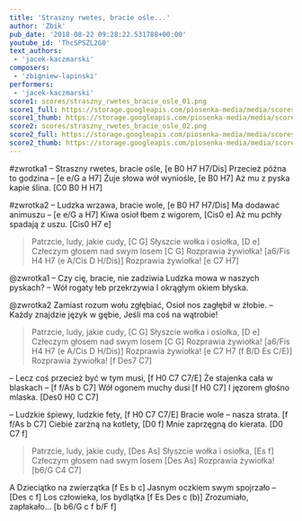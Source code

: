 ```yaml
---
title: 'Straszny rwetes, bracie ośle...'
author: 'Zbik'
pub_date: '2018-08-22 09:28:22.531788+00:00'
youtube_id: 'ThcSPSZL2G0'
text_authors:
 - 'jacek-kaczmarski'
composers:
 - 'zbigniew-lapinski'
performers:
 - 'jacek-kaczmarski'
score1: scores/straszny_rwetes_bracie_osle_01.png
score1_full: https://storage.googleapis.com/piosenka-media/media/scores/straszny_rwetes_bracie_osle_01.png
score1_thumb: https://storage.googleapis.com/piosenka-media/media/scores/straszny_rwetes_bracie_osle_01.png.180x0_q85_upscale.png
score2: scores/straszny_rwetes_bracie_osle_02.png
score2_full: https://storage.googleapis.com/piosenka-media/media/scores/straszny_rwetes_bracie_osle_02.png
score2_thumb: https://storage.googleapis.com/piosenka-media/media/scores/straszny_rwetes_bracie_osle_02.png.180x0_q85_upscale.png
---
```


#zwrotka1
– Straszny rwetes, bracie ośle, [e B0 H7 H7/Dis]
Przecież późna to godzina – [e e/G a H7]
Żuje słowa wół wyniośle, [e B0 H7]
Aż mu z pyska kapie ślina. [C0 B0 H H7]

#zwrotka2
– Ludzka wrzawa, bracie wole, [e B0 H7 H7/Dis]
Ma dodawać animuszu – [e e/G a H7]
Kiwa osioł łbem z wigorem, [Cis0 e]
Aż mu pchły spadają z uszu. [Cis0 H7 e]

>Patrzcie, ludy, jakie cudy, [C G]
>Słyszcie wołka i osiołka, [D e]
>Człeczym głosem nad swym losem [C G]
>Rozprawia żywiołka! [a6/Fis H4 H7 (e A/Cis D H/Dis)]
>Rozprawia żywiołka! [e C7 H7]

@zwrotka1
– Czy cię, bracie, nie zadziwia
Ludzka mowa w naszych pyskach? –
Wół rogaty łeb przekrzywia
I okrągłym okiem błyska.

@zwrotka2
Zamiast rozum wołu zgłębiać,
Osioł nos zagłębił w żłobie.
– Każdy znajdzie język w gębie,
Jeśli ma coś na wątrobie!

>Patrzcie, ludy, jakie cudy, [C G]
>Słyszcie wołka i osiołka, [D e]
>Człeczym głosem nad swym losem [C G]
>Rozprawia żywiołka! [a6/Fis H4 H7 (e A/Cis D H/Dis)]
>Rozprawia żywiołka! [e C7 H7 (f B/D Es C/E)]
>Rozprawia żywiołka! [f Des7 C7]

– Lecz coś przecież być w tym musi, [f H0 C7 C7/E]
Że stajenka cała w blaskach – [f f/As b C7]
Wół ogonem muchy dusi [f H0 C7]
I jęzorem głośno mlaska. [Des0 H0 C C7]

– Ludzkie śpiewy, ludzkie fety, [f H0 C7 C7/E]
Bracie wole – nasza strata. [f f/As b C7]
Ciebie zarżną na kotlety, [D0 f]
Mnie zaprzęgną do kierata. [D0 C7 f]

>Patrzcie, ludy, jakie cudy, [Des As]
>Słyszcie wołka i osiołka, [Es f]
>Człeczym głosem nad swym losem [Des As]
>Rozprawia żywiołka! [b6/G C4 C7]

A Dzieciątko na zwierzątka [f Es b c]
Jasnym oczkiem swym spojrzało – [Des c f]
Los człowieka, los bydlątka [f Es Des c (b)]
Zrozumiało, zapłakało… [b b6/G c f b/F f]